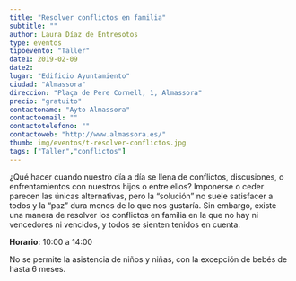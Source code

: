 ```yaml
---
title: "Resolver conflictos en familia"
subtitle: ""
author: Laura Díaz de Entresotos
type: eventos
tipoevento: "Taller"
date1: 2019-02-09
date2: 
lugar: "Edificio Ayuntamiento"
ciudad: "Almassora"
direccion: "Plaça de Pere Cornell, 1, Almassora"
precio: "gratuito"
contactoname: "Ayto Almassora"
contactoemail: ""
contactotelefono: ""
contactoweb: "http://www.almassora.es/"
thumb: img/eventos/t-resolver-conflictos.jpg
tags: ["Taller","conflictos"]
---
```

 ¿Qué hacer cuando nuestro día a día se llena de conflictos, discusiones, o enfrentamientos con nuestros hijos o entre ellos?
Imponerse o ceder parecen las únicas alternativas, pero la “solución” no suele satisfacer a todos y la “paz” dura menos de lo que nos gustaría.
Sin embargo, existe una manera de resolver los conflictos en familia en la que no hay ni vencedores ni vencidos, y todos se sienten tenidos en cuenta.

**Horario:** 10:00 a 14:00 

 No se permite la asistencia de niños y niñas, con la excepción de bebés de hasta 6 meses.